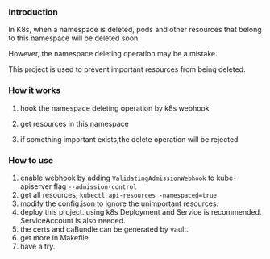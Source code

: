 ### Introduction
In K8s, when a namespace is deleted, pods and other resources that belong to this namespace will be deleted soon. 

However, the namespace deleting operation may be a mistake. 

This project is used to prevent important resources from being deleted.

### How it works
1. hook the namespace deleting operation by k8s webhook

1. get resources in this namespace

1. if something important exists,the delete operation will be rejected

### How to use
1. enable webhook by adding `ValidatingAdmissionWebhook` to kube-apiserver flag `--admission-control`
1. get all resources, `kubectl api-resources -namespaced=true`
1. modify the config.json to ignore the unimportant resources.
1. deploy this project. using k8s Deployment and Service is recommended. ServiceAccount is also needed.
1. the certs and caBundle can be generated by vault.
1. get more in Makefile.
1. have a try.